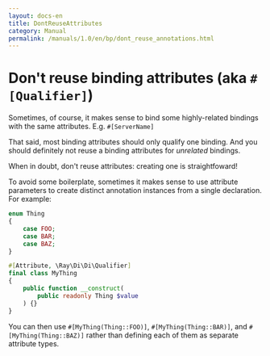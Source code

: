 ```yaml
---
layout: docs-en
title: DontReuseAttributes
category: Manual
permalink: /manuals/1.0/en/bp/dont_reuse_annotations.html
---
```

# Don't reuse binding attributes (aka `#[Qualifier]`)

Sometimes, of course, it makes sense to bind some highly-related bindings with the same attributes. E.g. `#[ServerName]`

That said, most binding attributes should only qualify one binding. And you should definitely not reuse a binding attributes for *unrelated* bindings.

When in doubt, don't reuse attributes: creating one is straightfoward!

To avoid some boilerplate, sometimes it makes sense to use attribute parameters to create distinct annotation instances from a single declaration. For example:

```php
enum Thing
{
    case FOO;
    case BAR;
    case BAZ;
}

#[Attribute, \Ray\Di\Di\Qualifier]
final class MyThing
{
    public function __construct(
        public readonly Thing $value
    ) {}
}
```

You can then use `#[MyThing(Thing::FOO)]`, `#[MyThing(Thing::BAR)]`, and `#[MyThing(Thing::BAZ)]` rather than defining each of them as separate attribute types.
